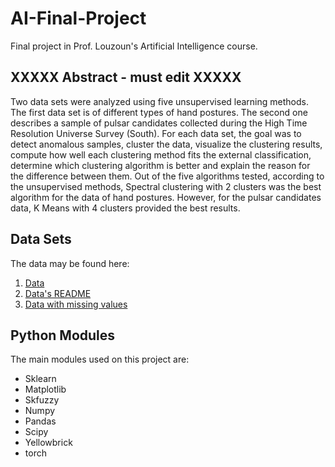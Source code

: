 # AI-Final-Project
Final project in Prof. Louzoun's Artificial Intelligence course.
## XXXXX Abstract - must edit XXXXX
Two data sets were analyzed using five unsupervised learning methods. The first data set is of different types of hand postures. The second one describes a sample of pulsar candidates collected during the High Time Resolution Universe Survey (South). For each data set, the goal was to detect anomalous samples, cluster the data, visualize the clustering results, compute how well each clustering method fits the external classification, determine which clustering algorithm is better and explain the reason for the difference between them. Out of the five algorithms tested, according to the unsupervised methods, Spectral clustering with 2 clusters was the best algorithm for the data of hand postures. However, for the pulsar candidates data, K Means with 4 clusters provided the best results.
## Data Sets
The data may be found here:
1. [Data](https://github.com/roysgitprojects/AI-Final-Project/blob/main/mushrooms_data.txt)
2. [Data's README](https://github.com/roysgitprojects/AI-Final-Project/blob/main/mushrooms_readme.txt)
3. [Data with missing values](https://github.com/roysgitprojects/AI-Final-Project/blob/main/mushrooms_data_missing.txt)

## Python Modules
The main modules used on this project are:
 * Sklearn
 * Matplotlib
 * Skfuzzy
 * Numpy
 * Pandas
 * Scipy
 * Yellowbrick
 * torch
